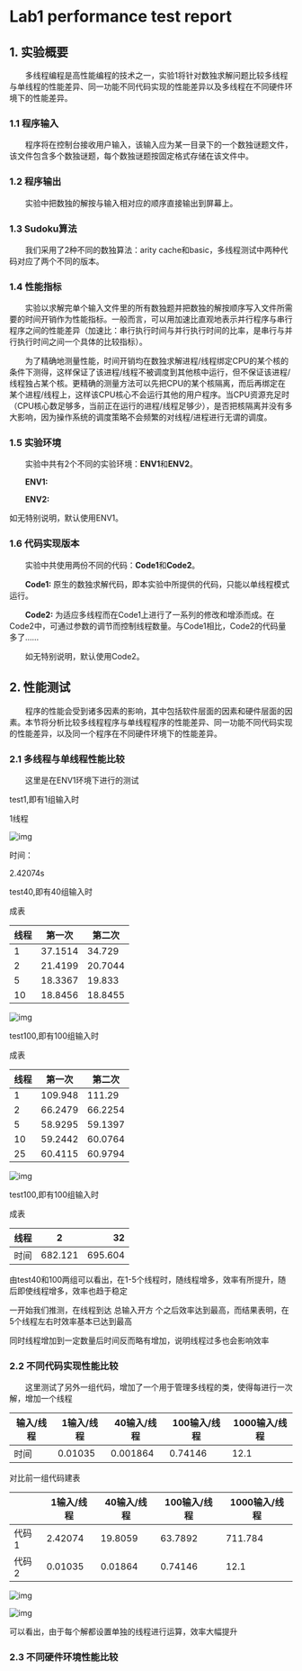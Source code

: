 # Lab1 performance test report

## 1. 实验概要

&emsp;&emsp;多线程编程是高性能编程的技术之一，实验1将针对数独求解问题比较多线程与单线程的性能差异、同一功能不同代码实现的性能差异以及多线程在不同硬件环境下的性能差异。

### 1.1 程序输入

&emsp;&emsp;程序将在控制台接收用户输入，该输入应为某一目录下的一个数独谜题文件，该文件包含多个数独谜题，每个数独谜题按固定格式存储在该文件中。

### 1.2 程序输出

&emsp;&emsp;实验中把数独的解按与输入相对应的顺序直接输出到屏幕上。

### 1.3 Sudoku算法

&emsp;&emsp;我们采用了2种不同的数独算法：arity cache和basic，多线程测试中两种代码对应了两个不同的版本。

### 1.4 性能指标

&emsp;&emsp;实验以求解完单个输入文件里的所有数独题并把数独的解按顺序写入文件所需要的时间开销作为性能指标。一般而言，可以用加速比直观地表示并行程序与串行程序之间的性能差异（加速比：串行执行时间与并行执行时间的比率，是串行与并行执行时间之间一个具体的比较指标）。

&emsp;&emsp;为了精确地测量性能，时间开销均在数独求解进程/线程绑定CPU的某个核的条件下测得，这样保证了该进程/线程不被调度到其他核中运行，但不保证该进程/线程独占某个核。更精确的测量方法可以先把CPU的某个核隔离，而后再绑定在某个进程/线程上，这样该CPU核心不会运行其他的用户程序。当CPU资源充足时（CPU核心数足够多，当前正在运行的进程/线程足够少），是否把核隔离并没有多大影响，因为操作系统的调度策略不会频繁的对线程/进程进行无谓的调度。

### 1.5 实验环境

&emsp;&emsp;实验中共有2个不同的实验环境：**ENV1**和**ENV2**。

&emsp;&emsp;**ENV1:** 

&emsp;&emsp;**ENV2:** 

如无特别说明，默认使用ENV1。

### 1.6 代码实现版本

&emsp;&emsp;实验中共使用两份不同的代码：**Code1**和**Code2**。

&emsp;&emsp;**Code1:** 原生的数独求解代码，即本实验中所提供的代码，只能以单线程模式运行。

&emsp;&emsp;**Code2:** 为适应多线程而在Code1上进行了一系列的修改和增添而成。在Code2中，可通过参数的调节而控制线程数量。与Code1相比，Code2的代码量多了……

&emsp;&emsp;如无特别说明，默认使用Code2。

## 2. 性能测试

&emsp;&emsp;程序的性能会受到诸多因素的影响，其中包括软件层面的因素和硬件层面的因素。本节将分析比较多线程程序与单线程程序的性能差异、同一功能不同代码实现的性能差异，以及同一个程序在不同硬件环境下的性能差异。

### 2.1 多线程与单线程性能比较

&emsp;&emsp;这里是在ENV1环境下进行的测试



test1,即有1组输入时

1线程 

![img](file:///C:\Users\LUYANB~1\AppData\Local\Temp\ksohtml\wpsD5FE.tmp.jpg) 

时间：

2.42074s



test40,即有40组输入时

成表

| 线程 | 第一次  | 第二次  |
| ---- | ------- | ------- |
| 1    | 37.1514 | 34.729  |
| 2    | 21.4199 | 20.7044 |
| 5    | 18.3367 | 19.833  |
| 10   | 18.8456 | 18.8455 |

 

![img](file:///C:\Users\LUYANB~1\AppData\Local\Temp\ksohtml\wpsB494.tmp.jpg) 

 

test100,即有100组输入时

成表

| 线程 | 第一次  | 第二次  |
| ---- | ------- | ------- |
| 1    | 109.948 | 111.29  |
| 2    | 66.2479 | 66.2254 |
| 5    | 58.9295 | 59.1397 |
| 10   | 59.2442 | 60.0764 |
| 25   | 60.4115 | 60.9794 |

 

![img](file:///C:\Users\LUYANB~1\AppData\Local\Temp\ksohtml\wps91DD.tmp.jpg) 

 

test100,即有100组输入时

成表

| 线程 | 2       |      32 |
| ---- | ------- | ------: |
| 时间 | 682.121 | 695.604 |

由test40和100两组可以看出，在1-5个线程时，随线程增多，效率有所提升，随后即使线程增多，效率也趋于稳定

一开始我们推测，在线程到达 总输入开方 个之后效率达到最高，而结果表明，在5个线程左右时效率基本已达到最高

同时线程增加到一定数量后时间反而略有增加，说明线程过多也会影响效率



### 2.2 不同代码实现性能比较

&emsp;&emsp;这里测试了另外一组代码，增加了一个用于管理多线程的类，使得每进行一次解，增加一个线程

| 输入/线程 | 1输入/线程 | 40输入/线程 | 100输入/线程 | 1000输入/线程 |
| --------- | ---------- | ----------- | ------------ | ------------- |
| 时间      | 0.01035    | 0.001864    | 0.74146      | 12.1          |

对比前一组代码建表

|       | 1输入/线程 | 40输入/线程 | 100输入/线程 | 1000输入/线程 |
| ----- | ---------- | ----------- | ------------ | ------------- |
| 代码1 | 2.42074    | 19.8059     | 63.7892      | 711.784       |
| 代码2 | 0.01035    | 0.01864     | 0.74146      | 12.1          |

 

![img](file:///C:\Users\LUYANB~1\AppData\Local\Temp\ksohtml\wps4933.tmp.jpg) 

![img](file:///C:\Users\LUYANB~1\AppData\Local\Temp\ksohtml\wps4934.tmp.jpg)

可以看出，由于每个解都设置单独的线程进行运算，效率大幅提升



### 2.3 不同硬件环境性能比较

&emsp;&emsp;

